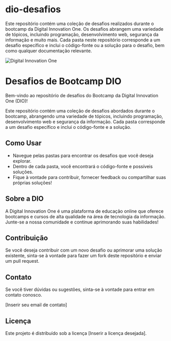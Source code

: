 # dio-desafios
 Este repositório contém uma coleção de desafios realizados durante o bootcamp da Digital Innovation One. Os desafios abrangem uma variedade de tópicos, incluindo programação, desenvolvimento web, segurança da informação e muito mais. Cada pasta neste repositório corresponde a um desafio específico e inclui o código-fonte ou a solução para o desafio, bem como qualquer documentação relevante.

![Digital Innovation One](https://hermes.digitalinnovation.one/assets/diome/logo-full.svg)

# Desafios de Bootcamp DIO

Bem-vindo ao repositório de desafios do Bootcamp da Digital Innovation One (DIO)!

Este repositório contém uma coleção de desafios abordados durante o bootcamp, abrangendo uma variedade de tópicos, incluindo programação, desenvolvimento web e segurança da informação. Cada pasta corresponde a um desafio específico e inclui o código-fonte e a solução.

## Como Usar

- Navegue pelas pastas para encontrar os desafios que você deseja explorar.
- Dentro de cada pasta, você encontrará o código-fonte e possíveis soluções.
- Fique à vontade para contribuir, fornecer feedback ou compartilhar suas próprias soluções!

## Sobre a DIO

A Digital Innovation One é uma plataforma de educação online que oferece bootcamps e cursos de alta qualidade na área de tecnologia da informação. Junte-se a nossa comunidade e continue aprimorando suas habilidades!

## Contribuição

Se você deseja contribuir com um novo desafio ou aprimorar uma solução existente, sinta-se à vontade para fazer um fork deste repositório e enviar um pull request.

## Contato

Se você tiver dúvidas ou sugestões, sinta-se à vontade para entrar em contato conosco.

[Inserir seu email de contato]

## Licença

Este projeto é distribuído sob a licença [Inserir a licença desejada].
